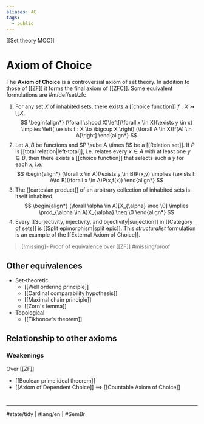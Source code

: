 ```yaml
---
aliases: AC
tags:
  - public
---
```

[[Set theory MOC]]
# Axiom of Choice

The **Axiom of Choice** is a controversial axiom of set theory. 
In addition to those of [[ZF]] it forms the final axiom of [[ZFC]].
Some equivalent formulations are #m/def/set/zfc 

1.  For any set $X$ of inhabited sets, there exists a [[choice function]] $f : X \rightarrowtail \bigcup X$.
  $$
  \begin{align*}
  (\forall \shood X)\left[(\forall x \in X)(\exists y \in x) \implies \left( \exists f : X \to \bigcup X \right) (\forall A \in X)[f(A) \in A]\right] 
  \end{align*}
  $$
2. Let $A,B$ be functions and $P \sube A \times B$ be a [[Relation set]].
  If $P$ is [[total relation|left-total]], i.e. relates every $x \in A$ with at least one $y \in B$, then there exists a [[choice function]] that selects such a $y$ for each $x$, i.e.
$$
\begin{align*}
(\forall x \in A)(\exists y \in B)P(x,y) \implies (\exists f: A\to B)(\forall x \in A)P(x,f(x))
\end{align*}
$$
3. The [[cartesian product]] of an arbitrary collection of inhabited sets is itself inhabited.
  $$
  \begin{align*}
  (\forall \alpha \in A)[X_{\alpha} \neq \0] \implies \prod_{\alpha \in A}X_{\alpha} \neq \0
  \end{align*}
  $$
4. Every [[Surjectivity, injectivity, and bijectivity|surjection]] in [[Category of sets]] is [[Split epimorphism|split epic]].
   This _structuralist_ formulation is an example of the [[External Axiom of Choice]].

> [!missing]- Proof of equivalence over [[ZF]]
> #missing/proof

## Other equivalences

- Set-theoretic
  - [[Well ordering principle]]
  - [[Cardinal comparability hypothesis]]
  - [[Maximal chain principle]]
  - [[Zorn's lemma]]
- Topological
  - [[Tikhonov's theorem]]

## Relationship to other axioms

### Weakenings

Over [[ZF]]

- [[Boolean prime ideal theorem]]
- [[Axiom of Dependent Choice]] $\implies$ [[Countable Axiom of Choice]]

#
---
#state/tidy | #lang/en | #SemBr 